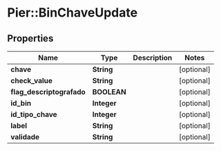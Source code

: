 # Pier::BinChaveUpdate

## Properties
Name | Type | Description | Notes
------------ | ------------- | ------------- | -------------
**chave** | **String** |  | [optional] 
**check_value** | **String** |  | [optional] 
**flag_descriptografado** | **BOOLEAN** |  | [optional] 
**id_bin** | **Integer** |  | [optional] 
**id_tipo_chave** | **Integer** |  | [optional] 
**label** | **String** |  | [optional] 
**validade** | **String** |  | [optional] 


